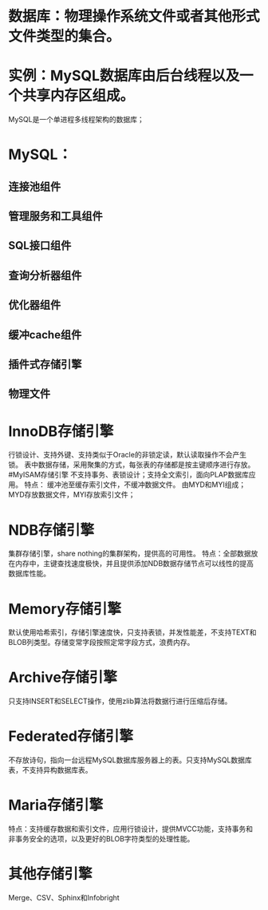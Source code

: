 # 数据库：物理操作系统文件或者其他形式文件类型的集合。</br>
# 实例：MySQL数据库由后台线程以及一个共享内存区组成。</br>
MySQL是一个单进程多线程架构的数据库；</br>
# MySQL：
## 连接池组件
## 管理服务和工具组件
## SQL接口组件
## 查询分析器组件
## 优化器组件
## 缓冲cache组件
## 插件式存储引擎
## 物理文件
# InnoDB存储引擎
行锁设计、支持外键、支持类似于Oracle的非锁定读，默认读取操作不会产生锁。
表中数据存储，采用聚集的方式，每张表的存储都是按主键顺序进行存放。
#MyISAM存储引擎
不支持事务、表锁设计；支持全文索引，面向PLAP数据库应用。
特点：
缓冲池至缓存索引文件，不缓冲数据文件。
由MYD和MYI组成；
MYD存放数据文件，MYI存放索引文件；
# NDB存储引擎
集群存储引擎，share nothing的集群架构，提供高的可用性。
特点：全部数据放在内存中，主键查找速度极快，并且提供添加NDB数据存储节点可以线性的提高数据库性能。
# Memory存储引擎
默认使用哈希索引，存储引擎速度快，只支持表锁，并发性能差，不支持TEXT和BLOB列类型。存储变常字段按照定常字段方式，浪费内存。
# Archive存储引擎
只支持INSERT和SELECT操作，使用zlib算法将数据行进行压缩后存储。
# Federated存储引擎
不存放诗句，指向一台远程MySQL数据库服务器上的表。只支持MySQL数据库表，不支持异构数据库表。
# Maria存储引擎
特点：支持缓存数据和索引文件，应用行锁设计，提供MVCC功能，支持事务和非事务安全的选项，以及更好的BLOB字符类型的处理性能。
# 其他存储引擎
Merge、CSV、Sphinx和Infobright
